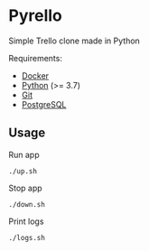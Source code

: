 # Pyrello

Simple Trello clone made in Python

Requirements:
- [Docker][docker]
- [Python][python] (>= 3.7)
- [Git][git]
- [PostgreSQL][postgresql]

## Usage

Run app
```
./up.sh
```

Stop app
```
./down.sh
```

Print logs
```
./logs.sh
```

[docker]: https://docs.docker.com/
[python]: https://www.python.org/doc/
[git]: https://git-scm.com/doc
[postgresql]: https://www.postgresql.org/